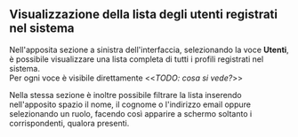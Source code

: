 ## Visualizzazione della lista degli utenti registrati nel sistema
Nell'apposita sezione a sinistra dell'interfaccia, selezionando la voce **Utenti**, è possibile visualizzare una lista completa di tutti i profili registrati nel sistema. </br>
Per ogni voce è visibile direttamente <<*TODO: cosa si vede?*>> </br>

Nella stessa sezione è inoltre possibile filtrare la lista inserendo nell'apposito spazio il nome, il cognome o l'indirizzo email oppure selezionando un ruolo, facendo così apparire a schermo soltanto i corrispondenti, qualora presenti. </b>
